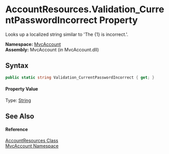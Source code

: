 AccountResources.Validation_CurrentPasswordIncorrect Property
=============================================================
Looks up a localized string similar to 'The {1} is incorrect.'.

**Namespace:** [MvcAccount][1]  
**Assembly:** MvcAccount (in MvcAccount.dll)

Syntax
------

```csharp
public static string Validation_CurrentPasswordIncorrect { get; }
```

#### Property Value
Type: [String][2]

See Also
--------

#### Reference
[AccountResources Class][3]  
[MvcAccount Namespace][1]  

[1]: ../README.md
[2]: http://msdn.microsoft.com/en-us/library/s1wwdcbf
[3]: README.md